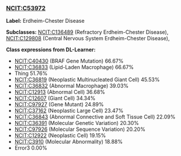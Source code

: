 
### [NCIT:C53972](http://purl.obolibrary.org/obo/NCIT_C53972)
**Label:** Erdheim-Chester Disease

**Subclasses:** [NCIT:C136489](http://purl.obolibrary.org/obo/NCIT_C136489) (Refractory Erdheim-Chester Disease), [NCIT:C129808](http://purl.obolibrary.org/obo/NCIT_C129808) (Central Nervous System Erdheim-Chester Disease), 

**Class expressions from DL-Learner:**

- [NCIT:C40430](http://purl.obolibrary.org/obo/NCIT_C40430) (BRAF Gene Mutation) 66.67%
- [NCIT:C36833](http://purl.obolibrary.org/obo/NCIT_C36833) (Lipid-Laden Macrophage) 66.67%
- Thing 51.76%
- [NCIT:C36819](http://purl.obolibrary.org/obo/NCIT_C36819) (Neoplastic Multinucleated Giant Cell) 45.53%
- [NCIT:C36832](http://purl.obolibrary.org/obo/NCIT_C36832) (Abnormal Macrophage) 39.03%
- [NCIT:C12913](http://purl.obolibrary.org/obo/NCIT_C12913) (Abnormal Cell) 36.68%
- [NCIT:C12607](http://purl.obolibrary.org/obo/NCIT_C12607) (Giant Cell) 34.34%
- [NCIT:C97927](http://purl.obolibrary.org/obo/NCIT_C97927) (Gene Mutant) 24.89%
- [NCIT:C37162](http://purl.obolibrary.org/obo/NCIT_C37162) (Neoplastic Large Cell) 23.47%
- [NCIT:C36843](http://purl.obolibrary.org/obo/NCIT_C36843) (Abnormal Connective and Soft Tissue Cell) 22.09%
- [NCIT:C36391](http://purl.obolibrary.org/obo/NCIT_C36391) (Molecular Genetic Variation) 20.30%
- [NCIT:C97926](http://purl.obolibrary.org/obo/NCIT_C97926) (Molecular Sequence Variation) 20.20%
- [NCIT:C12922](http://purl.obolibrary.org/obo/NCIT_C12922) (Neoplastic Cell) 19.15%
- [NCIT:C3910](http://purl.obolibrary.org/obo/NCIT_C3910) (Molecular Abnormality) 18.88%
- Error3 0.00%


